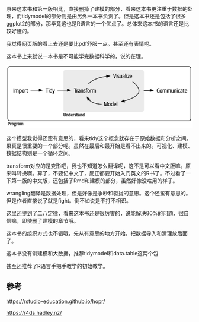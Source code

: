 原来这本书和第一版相比，直接删掉了建模的部分，看来这本书更注重于数据的处理，而tidymodel的部分则是由另外一本书负责了。但是这本书还是包括了很多ggplot2的部分，那毕竟这也是R语言的一个优点了。总体来这本书的语言还是比较好懂的。

我觉得网页版的看上去还是要比pdf舒服一点。甚至还有表情呢。

这本书上来就说一本书是不可能学完数据科学的，说的在理。

![A diagram displaying the data science cycle: Import -> Tidy -> Understand (which has the phases Transform -> Visualize -> Model in a cycle) -> Communicate. Surrounding all of these is Program. ](<./01 前言.assets/base.png>)

这个模型我觉得还蛮有意思的，看来tidy这个概念就存在于原始数据和分析之间。果真是很重要的一个部分呢。虽然在最后和最开始是看不出来的。可视化、建模、数据结构则是一个循环之间。

transform对应的是变形吧，我也不知道怎么翻译呢，这不是可以看中文版嘛。原来叫转换啊。算了，不要记中文了，反正都要开始入门英文的R书了。不过看了一下第一版的中文版，还包括了Rmd和建模的部分，虽然好像没啥用的样子。

wrangling翻译是数据处理，但是好像是争吵和驱拢的意思。这个还蛮有意思的。但是作者直接说了就是fight。倒不如说是不打不相识。

这里还提到了二八定律，看来这本书还是很厉害的，说能解决80%的问题，很自信嘛，即使删了建模的章节哦。

这本书的组织方式也不错哦，先从有意思的地方开始，把数据导入和清理放后面了。

这本书没有讲建模和大数据，推荐tidymodel和data.table这两个包

甚至还推荐了R语言手把手教学的初始教学。

## 参考

https://rstudio-education.github.io/hopr/

https://r4ds.hadley.nz/

